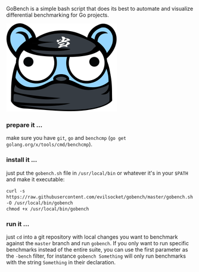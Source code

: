 GoBench is a simple bash script that does its best to automate and visualize differential benchmarking for Go projects.

![sshot](https://raw.githubusercontent.com/bettercap/media/master/logo.png)

### prepare it ...

make sure you have `git`, `go` and `benchcmp` (`go get golang.org/x/tools/cmd/benchcmp`).

### install it ...

just put the `gobench.sh` file in `/usr/local/bin` or whatever it's in your `$PATH` and make it executable:

```shell
curl -s https://raw.githubusercontent.com/evilsocket/gobench/master/gobench.sh -O /usr/local/bin/gobench
chmod +x /usr/local/bin/gobench
```

### run it ...

just `cd` into a git repository with local changes you want to benchmark against the `master` branch and run `gobench`. If you only want to 
run specific benchmarks instead of the entire suite, you can use the first parameter as the `-bench` filter, for instance `gobench Something` will only run benchmarks with the string `Something` in their declaration.

